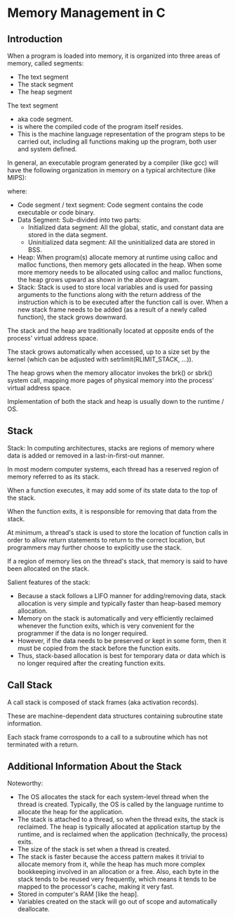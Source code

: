 # Memory Management in C # 

## Introduction ##

When a program is loaded into memory, it is organized into three areas of memory, called segments:
* The text segment
* The stack segment
* The heap segment

The text segment
* aka code segment.
* is where the compiled code of the program itself resides.
* This is the machine language representation of the program steps to be carried out, including all functions making up the program, both user and system defined.

In general, an executable program generated by a compiler (like gcc) will have the following organization in memory on a typical architecture (like MIPS):



where:
* Code segment / text segment: Code segment contains the code executable or code binary.
* Data Segment: Sub-divided into two parts:
  * Initialized data segment: All the global, static, and constant data are stored in the data segment.
  * Uninitialized data segment: All the uninitialized data are stored in BSS.
* Heap: When program(s) allocate memory at runtime using calloc and malloc functions, then memory gets allocated in the heap. When some more memory needs to be allocated using calloc and malloc functions, the heap grows upward as shown in the above diagram.
* Stack: Stack is used to store local variables and is used for passing arguments to the functions along with the return address of the instruction which is to be executed after the function call is over. When a new stack frame needs to be added (as a result of a newly called function), the stack grows downward.

The stack and the heap are traditionally located at opposite ends of the process' virtual address space. 

The stack grows automatically when accessed, up to a size set by the kernel (which can be adjusted with setrlimit(RLIMIT_STACK, …)). 

The heap grows when the memory allocator invokes the brk() or sbrk() system call, mapping more pages of physical memory into the process' virtual address space.

Implementation of both the stack and heap is usually down to the runtime / OS.

## Stack ##

Stack: In computing architectures, stacks are regions of memory where data is added or removed in a last-in-first-out manner.

In most modern computer systems, each thread has a reserved region of memory referred to as its stack.

When a function executes, it may add some of its state data to the top of the stack. 

When the function exits, it is responsible for removing that data from the stack.

At minimum, a thread's stack is used to store the location of function calls in order to allow return statements to return to the correct location, but programmers may further choose to explicitly use the stack.

If a region of memory lies on the thread's stack, that memory is said to have been allocated on the stack.

Salient features of the stack:
* Because a stack follows a LIFO manner for adding/removing data, stack allocation is very simple and typically faster than heap-based memory allocation.
* Memory on the stack is automatically and very efficiently reclaimed whenever the function exits, which is very convenient for the programmer if the data is no longer required.
* However, if the data needs to be preserved or kept in some form, then it must be copied from the stack before the function exits.
* Thus, stack-based allocation is best for temporary data or data which is no longer required after the creating function exits.

## Call Stack ##

A call stack is composed of stack frames (aka activation records).

These are machine-dependent data structures containing subroutine state information. 

Each stack frame corrosponds to a call to a subroutine which has not terminated with a return.

## Additional Information About the Stack ##

Noteworthy:
* The OS allocates the stack for each system-level thread when the thread is created. Typically, the OS is called by the language runtime to allocate the heap for the application.
* The stack is attached to a thread, so when the thread exits, the stack is reclaimed. The heap is typically allocated at application startup by the runtime, and is reclaimed when the application (technically, the process) exits.
* The size of the stack is set when a thread is created.
* The stack is faster because the access pattern makes it trivial to allocate memory from it, while the heap has much more complex bookkeeping involved in an allocation or a free. Also, each byte in the stack tends to be reused very frequently, which means it tends to be mapped to the processor's cache, making it very fast.
* Stored in computer's RAM [like the heap].
* Variables created on the stack will go out of scope and automatically deallocate.
